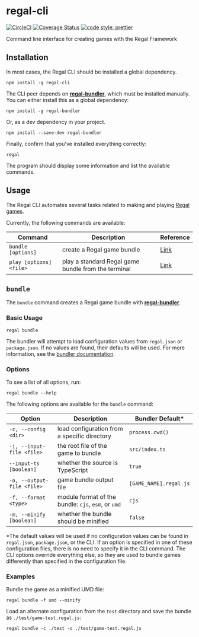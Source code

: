 # regal-cli

[![CircleCI](https://circleci.com/gh/regal/regal-cli.svg?style=svg)](https://circleci.com/gh/regal/regal-cli)
[![Coverage Status](https://coveralls.io/repos/github/regal/regal-cli/badge.svg?branch=master)](https://coveralls.io/github/regal/regal-cli?branch=master)
[![code style: prettier](https://img.shields.io/badge/code_style-prettier-ff69b4.svg?style=flat-square)](https://github.com/prettier/prettier)

Command line interface for creating games with the Regal Framework

## Installation

In most cases, the Regal CLI should be installed a global dependency.

```
npm install -g regal-cli
```

The CLI peer depends on [**regal-bundler**](https://github.com/regal/regal-bundler), which must be installed manually. You can either install this as a global dependency:

```
npm install -g regal-bundler
```

Or, as a dev dependency in your project.

```
npm install --save-dev regal-bundler
```

Finally, confirm that you've installed everything correctly:

```
regal
```

The program should display some information and list the available commands.

## Usage

The Regal CLI automates several tasks related to making and playing [Regal games](https://github.com/regal/regal).

Currently, the following commands are available:

Command | Description | Reference
--- | --- | ---
`bundle [options]` | create a Regal game bundle | [Link](#bundle)
`play [options] <file>` | play a standard Regal game bundle from the terminal | [Link](#play)

## `bundle`

The `bundle` command creates a Regal game bundle with [**regal-bundler**](https://github.com/regal/regal-bundler).

### Basic Usage

```
regal bundle
```

The bundler will attempt to load configuration values from `regal.json` or `package.json`. If no values are found, their defaults will be used. For more information, see the [bundler documentation](https://github.com/regal/regal-bundler).

### Options

To see a list of all options, run:

```
regal bundle --help
```

The following options are available for the `bundle` command:

Option | Description | Bundler Default*
--- | --- | ---
`-c, --config <dir>` | load configuration from a specific directory | `process.cwd()`
`-i, --input-file <file>` | the root file of the game to bundle | `src/index.ts`
`--input-ts [boolean]` | whether the source is TypeScript | `true`
`-o, --output-file <file>` | game bundle output file | `[GAME_NAME].regal.js`
`-f, --format <type>` | module format of the bundle: `cjs`, `esm`, or `umd` | `cjs`
`-m, --minify [boolean]` | whether the bundle should be minified | `false`

*The default values will be used if no configuration values can be found in `regal.json`, `package.json`, or the CLI. If an option is specified in one of these configuration files, there is no need to specify it in the CLI command. The CLI options override everything else, so they are used to bundle games differently than specified in the configuration file.

### Examples

Bundle the game as a minified UMD file:

```
regal bundle -f umd --minify
```

Load an alternate configuration from the `test` directory and save the bundle as `./test/game-test.regal.js`:

```
regal bundle -c ./test -o ./test/game-test.regal.js
```